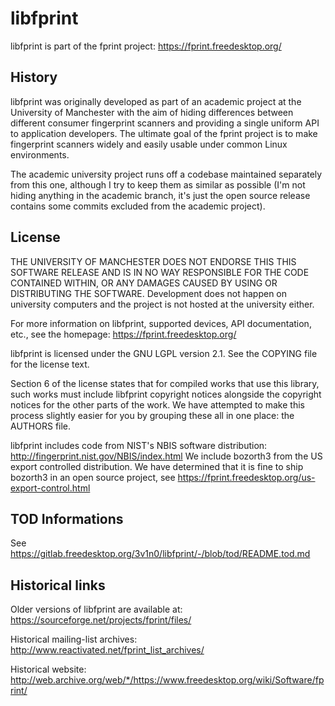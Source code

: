 # libfprint

libfprint is part of the fprint project:
https://fprint.freedesktop.org/

## History

libfprint was originally developed as part of an academic project at the
University of Manchester with the aim of hiding differences between different
consumer fingerprint scanners and providing a single uniform API to application
developers. The ultimate goal of the fprint project is to make fingerprint
scanners widely and easily usable under common Linux environments.

The academic university project runs off a codebase maintained separately
from this one, although I try to keep them as similar as possible (I'm not
hiding anything in the academic branch, it's just the open source release
contains some commits excluded from the academic project).

## License

THE UNIVERSITY OF MANCHESTER DOES NOT ENDORSE THIS THIS SOFTWARE RELEASE AND
IS IN NO WAY RESPONSIBLE FOR THE CODE CONTAINED WITHIN, OR ANY DAMAGES CAUSED
BY USING OR DISTRIBUTING THE SOFTWARE. Development does not happen on
university computers and the project is not hosted at the university either.

For more information on libfprint, supported devices, API documentation, etc.,
see the homepage:
https://fprint.freedesktop.org/

libfprint is licensed under the GNU LGPL version 2.1. See the COPYING file
for the license text.

Section 6 of the license states that for compiled works that use this
library, such works must include libfprint copyright notices alongside the
copyright notices for the other parts of the work. We have attempted to
make this process slightly easier for you by grouping these all in one place:
the AUTHORS file.

libfprint includes code from NIST's NBIS software distribution:
http://fingerprint.nist.gov/NBIS/index.html
We include bozorth3 from the US export controlled distribution. We have
determined that it is fine to ship bozorth3 in an open source project,
see https://fprint.freedesktop.org/us-export-control.html

## TOD Informations

See https://gitlab.freedesktop.org/3v1n0/libfprint/-/blob/tod/README.tod.md

## Historical links

Older versions of libfprint are available at:
https://sourceforge.net/projects/fprint/files/

Historical mailing-list archives:
http://www.reactivated.net/fprint_list_archives/

Historical website:
http://web.archive.org/web/*/https://www.freedesktop.org/wiki/Software/fprint/
